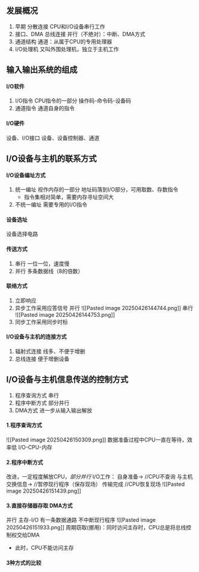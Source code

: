 ## 发展概况
1. 早期
    分散连接
    CPU和I/O设备串行工作
2. 接口、DMA
    总线连接
    并行（不绝对）：中断、DMA方式
3. 通道结构
    通道：从属于CPU的专用处理器
4. I/O处理机
    又叫外围处理机，独立于主机工作

## 输入输出系统的组成
#### I/O软件
1. I/O指令 CPU指令的一部分
    操作码-命令码-设备码
2. 通道指令
    通道自身的指令
#### I/O硬件
设备、I/O接口
设备、设备控制器、通道
## I/O设备与主机的联系方式
#### I/O设备编址方式
1. 统一编址
    视作内存的一部分
    地址码落到I/O部分，可用取数、存数指令
    - 指令集相对简单，需要内存寻址空间大
2. 不统一编址
    需要专用的I/O指令
#### 设备选址
设备选择电路
#### 传送方式
1. 串行
    一位一位，速度慢
2. 并行
    多条数据线（8的倍数）
#### 联络方式
1. 立即响应
2. 异步工作采用应答信号
    并行
    ![[Pasted image 20250426144744.png]]
    串行
    ![[Pasted image 20250426144753.png]]
3. 同步工作采用同步时标
#### I/O设备与主机的连接方式
1. 辐射式连接
    线多、不便于增删
2. 总线连接
    便于增删设备

## I/O设备与主机信息传送的控制方式
1. 程序查询方式
    串行
2. 程序中断方式
    部分并行
3. DMA方式
    进一步从输入输出解放
#### 1.程序查询方式
![[Pasted image 20250426150309.png]]
数据准备过程中CPU一直在等待，效率低
I/O-CPU-内存
#### 2.程序中断方式
改进，一定程度解放CPU，*部分并行*
I/O工作：
    自身准备->        //CPU不查询
    与主机交换信息->   //暂停现行程序（保存现场）
    传输完成         //CPU恢复现场
![[Pasted image 20250426151439.png]]
#### 3.直接存储器存取 DMA方式
并行
主存-I/O 有一条数据通路
不中断现行程序
![[Pasted image 20250426151933.png]]
周期窃取(挪用)：同时访问主存时，CPU总是将总线控制权交给DMA
- 此时，CPU不能访问主存
#### 3种方式的比较
